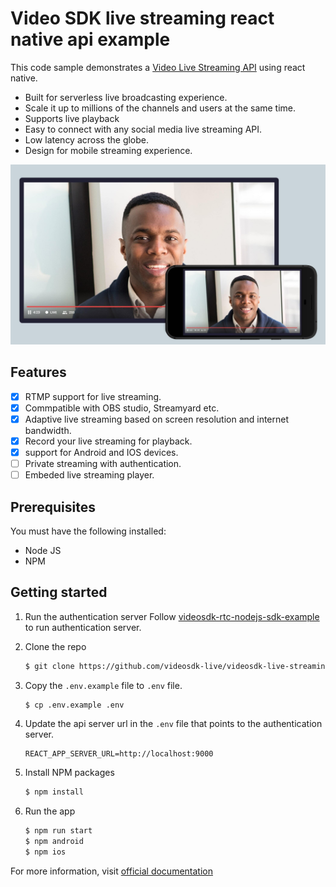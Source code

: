 # Video SDK live streaming react native api example

This code sample demonstrates a [Video Live Streaming API](https://docs.videosdk.live/docs/overview/live-streaming/introduction) using react native.

- Built for serverless live broadcasting experience.
- Scale it up to millions of the channels and users at the same time.
- Supports live playback
- Easy to connect with any social media live streaming API.
- Low latency across the globe.
- Design for mobile streaming experience.

![live-streaming.jpg](./public/live-streaming.jpg)

## Features

- [x] RTMP support for live streaming.
- [x] Commpatible with OBS studio, Streamyard etc.
- [x] Adaptive live streaming based on screen resolution and internet bandwidth.
- [x] Record your live streaming for playback.
- [x] support for Android and IOS devices.
- [ ] Private streaming with authentication.
- [ ] Embeded live streaming player.

## Prerequisites

You must have the following installed:

- Node JS
- NPM

## Getting started

1. Run the authentication server
   Follow [videosdk-rtc-nodejs-sdk-example](https://github.com/videosdk-live/videosdk-rtc-nodejs-sdk-example) to run authentication server.

2. Clone the repo

   ```sh
   $ git clone https://github.com/videosdk-live/videosdk-live-streaming-react-native-api-example.git
   ```

3. Copy the `.env.example` file to `.env` file.

   ```sh
   $ cp .env.example .env
   ```

4. Update the api server url in the `.env` file that points to the authentication server.

   ```
   REACT_APP_SERVER_URL=http://localhost:9000
   ```

5. Install NPM packages

   ```sh
   $ npm install
   ```

6. Run the app

   ```sh
   $ npm run start
   $ npm android
   $ npm ios
   ```

For more information, visit [official documentation](https://docs.videosdk.live/docs/live-streaming/intro)
